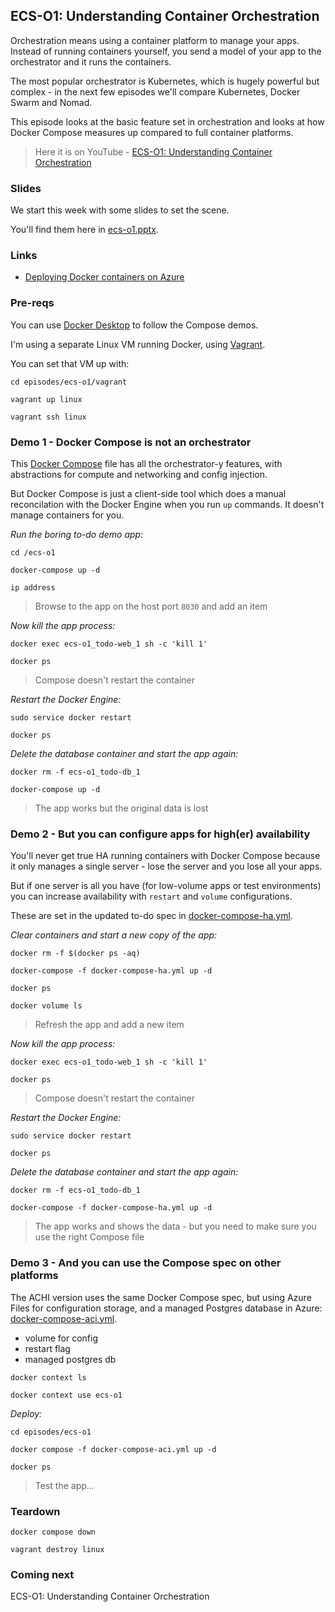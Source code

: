 ## ECS-O1: Understanding Container Orchestration

Orchestration means using a container platform to manage your apps. Instead of running containers yourself, you send a model of your app to the orchestrator and it runs the containers. 

The most popular orchestrator is Kubernetes, which is hugely powerful but complex - in the next few episodes we'll compare Kubernetes, Docker Swarm and Nomad.

This episode looks at the basic feature set in orchestration and looks at how Docker Compose measures up compared to full container platforms.

> Here it is on YouTube - [ECS-O1: Understanding Container Orchestration](https://youtu.be/F7rORInGvc4)


### Slides

We start this week with some slides to set the scene. 

You'll find them here in [ecs-o1.pptx](ecs-o1.pptx).

### Links

* [Deploying Docker containers on Azure](docs.docker.com/engine/context/aci-integration/)

### Pre-reqs

You can use [Docker Desktop](https://www.docker.com/products/docker-desktop) to follow the Compose demos.

I'm using a separate Linux VM running Docker, using [Vagrant](https://www.vagrantup.com).

You can set that VM up with:

```
cd episodes/ecs-o1/vagrant

vagrant up linux

vagrant ssh linux
```

### Demo 1 - Docker Compose is not an orchestrator

This [Docker Compose](docker-compose.yml) file has all the orchestrator-y features, with abstractions for compute and networking and config injection.

But Docker Compose is just a client-side tool which does a manual reconcilation with the Docker Engine when you run `up` commands. It doesn't manage containers for you.

_Run the boring to-do demo app:_

```
cd /ecs-o1

docker-compose up -d

ip address
```

> Browse to the app on the host port `8030` and add an item

_Now kill the app process:_

```
docker exec ecs-o1_todo-web_1 sh -c 'kill 1'

docker ps
```

> Compose doesn't restart the container

_Restart the Docker Engine:_

```
sudo service docker restart

docker ps
```

_Delete the database container and start the app again:_

```
docker rm -f ecs-o1_todo-db_1

docker-compose up -d
```

> The app works but the original data is lost


### Demo 2 - But you can configure apps for high(er) availability

You'll never get true HA running containers with Docker Compose because it only manages a single server - lose the server and you lose all your apps.

But if one server is all you have (for low-volume apps or test environments) you can increase availability with `restart` and `volume` configurations.

These are set in the updated to-do spec in [docker-compose-ha.yml](docker-compose-ha.yml).


_Clear containers and start a new copy of the app:_

```
docker rm -f $(docker ps -aq)

docker-compose -f docker-compose-ha.yml up -d

docker ps

docker volume ls
```

> Refresh the app and add a new item

_Now kill the app process:_

```
docker exec ecs-o1_todo-web_1 sh -c 'kill 1'

docker ps
```

> Compose doesn't restart the container

_Restart the Docker Engine:_

```
sudo service docker restart

docker ps
```

_Delete the database container and start the app again:_

```
docker rm -f ecs-o1_todo-db_1

docker-compose -f docker-compose-ha.yml up -d
```

> The app works and shows the data - but you need to make sure you use the right Compose file


### Demo 3 - And you can use the Compose spec on other platforms

The ACHI version uses the same Docker Compose spec, but using Azure Files for configuration storage, and a managed Postgres database in Azure: [docker-compose-aci.yml](docker-compose-aci.yml).

* volume for config
* restart flag
* managed postgres db

```
docker context ls

docker context use ecs-o1
```

_Deploy:_

```
cd episodes/ecs-o1

docker compose -f docker-compose-aci.yml up -d

docker ps
```

> Test the app...

### Teardown

```
docker compose down

vagrant destroy linux
```

### Coming next

ECS-O1: Understanding Container Orchestration
